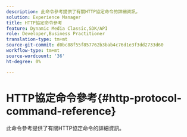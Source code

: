```yaml
---
description: 此命令參考提供了有關HTTP協定命令的詳細資訊。
solution: Experience Manager
title: HTTP協定命令參考
feature: Dynamic Media Classic,SDK/API
role: Developer,Business Practitioner
translation-type: tm+mt
source-git-commit: d0bc88f55f857762b3bab4c76d1e3f3dd2733d60
workflow-type: tm+mt
source-wordcount: '36'
ht-degree: 0%

---
```



# HTTP協定命令參考{#http-protocol-command-reference}

此命令參考提供了有關HTTP協定命令的詳細資訊。

